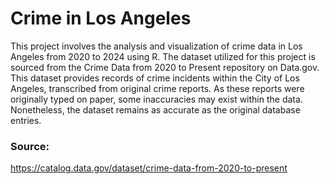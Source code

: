 # Crime in Los Angeles

This project involves the analysis and visualization of crime data in Los Angeles from 2020 to 2024 using R. The dataset utilized for this project is sourced from the Crime Data from 2020 to Present repository on Data.gov. This dataset provides records of crime incidents within the City of Los Angeles, transcribed from original crime reports. As these reports were originally typed on paper, some inaccuracies may exist within the data. Nonetheless, the dataset remains as accurate as the original database entries.

### Source:

https://catalog.data.gov/dataset/crime-data-from-2020-to-present
